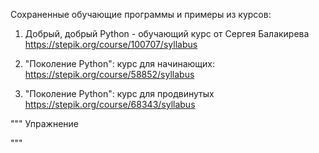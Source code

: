 Сохраненные обучающие программы и примеры из курсов: 
1) Добрый, добрый Python - обучающий курс от Сергея Балакирева
https://stepik.org/course/100707/syllabus

2) "Поколение Python": курс для начинающих:
https://stepik.org/course/58852/syllabus

3) "Поколение Python": курс для продвинутых
https://stepik.org/course/68343/syllabus

""" Упражнение

"""

